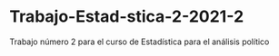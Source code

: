 # Trabajo-Estad-stica-2-2021-2
Trabajo número 2 para el curso de Estadística para el análisis político
